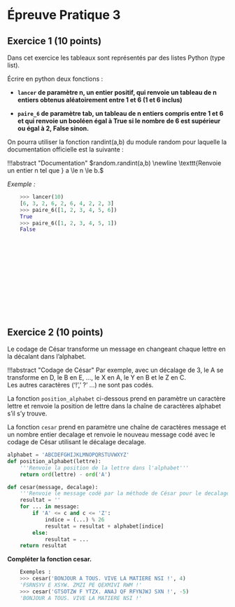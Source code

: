 # Épreuve Pratique 3 

## Exercice 1 (10 points)  

Dans cet exercice les tableaux sont représentés par des listes Python (type list).  

Écrire en python deux fonctions :

- **`lancer` de paramètre n, un entier positif, qui renvoie un tableau de n entiers obtenus aléatoirement entre 1 et 6 (1 et 6 inclus)**

- **`paire_6` de paramètre tab, un tableau de n entiers compris entre 1 et 6 et qui renvoie un booléen égal à True si le nombre de 6 est supérieur ou égal à 2, False sinon.**

On pourra utiliser la fonction randint(a,b) du module random pour laquelle la documentation officielle est la suivante :

!!!abstract "Documentation"
    $random.randint(a,b) \newline \texttt{Renvoie un entier n tel que } a \le n \le b.$

*Exemple :*  

```python
    >>> lancer(10)
    [6, 3, 2, 6, 2, 6, 4, 2, 2, 3]
    >>> paire_6([1, 2, 3, 4, 5, 6])
    True
    >>> paire_6([1, 2, 3, 4, 5, 1])
    False
```

<br/>
<br/>
<br/>
<br/>
<br/>
<br/>
<br/>
<br/>
<br/>
<br/>

## Exercice 2 (10 points)
Le codage de César transforme un message en changeant chaque lettre en la décalant dans l’alphabet.  

!!!abstract "Codage de César"
    Par exemple, avec un décalage de 3, le A se transforme en D, le B en E, …, le X en A, le Y en B et le Z en C.  
    Les autres caractères (‘!’,’ ?’ …) ne sont pas codés.  

La fonction `position_alphabet` ci-dessous prend en paramètre un caractère lettre et renvoie la position de lettre dans la chaîne de caractères alphabet s’il s’y trouve.  

La fonction `cesar` prend en paramètre une chaîne de caractères message et un nombre entier decalage et renvoie le nouveau message codé avec le codage de César utilisant le décalage decalage.

```python
alphabet = 'ABCDEFGHIJKLMNOPQRSTUVWXYZ'
def position_alphabet(lettre):
    '''Renvoie la position de la lettre dans l'alphabet'''
    return ord(lettre) - ord('A')

def cesar(message, decalage):
    '''Renvoie le message codé par la méthode de César pour le decalage donné'''
    resultat = ''
    for ... in message:
        if 'A' <= c and c <= 'Z':
            indice = (...) % 26
            resultat = resultat + alphabet[indice]
        else:
            resultat = ...
    return resultat
```

**Compléter la fonction cesar.**

```python
    Exemples :
    >>> cesar('BONJOUR A TOUS. VIVE LA MATIERE NSI !', 4)
    'FSRNSYV E XSYW. ZMZI PE QEXMIVI RWM !'
    >>> cesar('GTSOTZW F YTZX. ANAJ QF RFYNJWJ SXN !', -5)
    'BONJOUR A TOUS. VIVE LA MATIERE NSI !'
```